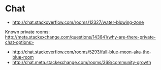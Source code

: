 # Chat

- <http://chat.stackoverflow.com/rooms/12327/water-blowing-zone>

Known private rooms: http://meta.stackexchange.com/questions/143641/why-are-there-private-chat-options>

- <http://chat.stackoverflow.com/rooms/5293/full-blue-moon-aka-the-blue-room>
- <http://chat.meta.stackexchange.com/rooms/368/community-growth>
